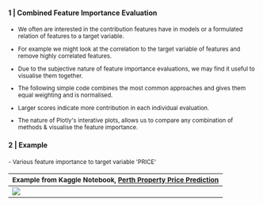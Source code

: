 
#### 1 | Combined Feature Importance Evaluation

<sup>
  
- We often are interested in the contribution features have in models or a formulated relation of features to a target variable. <br>

- For example we might look at the correlation to the target variable of features and remove highly correlated features. <br>

- Due to the subjective nature of feature importance evaluations, we may find it useful to visualise them together. <br>

- The following simple code combines the most common approaches and gives them equal weighting and is normalised. <br>

- Larger scores indicate more contribution in each individual evaluation. <br>

- The nature of Plotly's interative plots, allows us to compare any combination of methods & visualise the feature importance.

</sup>

#### 2 | Example

<sup>
- Various feature importance to target variable 'PRICE'
</sup>

|<sub>Example from Kaggle Notebook, [Perth Property Price Prediction](https://www.kaggle.com/shtrausslearning/perth-property-price-prediction)</sub>|
|-|
| ![](https://images-wixmp-ed30a86b8c4ca887773594c2.wixmp.com/f/8cc1eeaa-4046-4c4a-ae93-93d656f68688/dejouwc-8bce3c65-0e2f-4707-87e6-ce3f8641d70f.png?token=eyJ0eXAiOiJKV1QiLCJhbGciOiJIUzI1NiJ9.eyJzdWIiOiJ1cm46YXBwOjdlMGQxODg5ODIyNjQzNzNhNWYwZDQxNWVhMGQyNmUwIiwiaXNzIjoidXJuOmFwcDo3ZTBkMTg4OTgyMjY0MzczYTVmMGQ0MTVlYTBkMjZlMCIsIm9iaiI6W1t7InBhdGgiOiJcL2ZcLzhjYzFlZWFhLTQwNDYtNGM0YS1hZTkzLTkzZDY1NmY2ODY4OFwvZGVqb3V3Yy04YmNlM2M2NS0wZTJmLTQ3MDctODdlNi1jZTNmODY0MWQ3MGYucG5nIn1dXSwiYXVkIjpbInVybjpzZXJ2aWNlOmZpbGUuZG93bmxvYWQiXX0.XFflHEyeZa7eUuFb1YwSgZQhy2wXZicJUyj11dY7QBA) |
